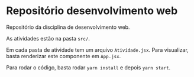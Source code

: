 # Repositório desenvolvimento web

Repositório da disciplina de desenvolvimento web.

As atividades estão na pasta `src/`.

Em cada pasta de atividade tem um arquivo `Atividade.jsx`. Para visualizar, basta renderizar este componente em `App.jsx`.

Para rodar o código, basta rodar `yarn install` e depois `yarn start`.
